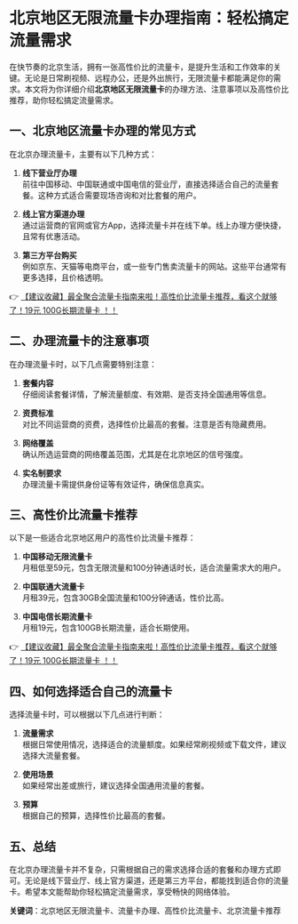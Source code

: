# 北京地区无限流量卡办理指南：轻松搞定流量需求

在快节奏的北京生活，拥有一张高性价比的流量卡，是提升生活和工作效率的关键。无论是日常刷视频、远程办公，还是外出旅行，无限流量卡都能满足你的需求。本文将为你详细介绍**北京地区无限流量卡**的办理方法、注意事项以及高性价比推荐，助你轻松搞定流量需求。

## 一、北京地区流量卡办理的常见方式

在北京办理流量卡，主要有以下几种方式：

1. **线下营业厅办理**  
   前往中国移动、中国联通或中国电信的营业厅，直接选择适合自己的流量套餐。这种方式适合需要现场咨询和对比套餐的用户。

2. **线上官方渠道办理**  
   通过运营商的官网或官方App，选择流量卡并在线下单。线上办理方便快捷，且常有优惠活动。

3. **第三方平台购买**  
   例如京东、天猫等电商平台，或一些专门售卖流量卡的网站。这些平台通常有更多选择，且价格透明。

👉 [【建议收藏】最全聚合流量卡指南来啦！高性价比流量卡推荐，看这个就够了！19元 100G长期流量卡 ！！](https://www.91haoka.cn/webapp/weixiaodian/index.html?shop_id=563381)

## 二、办理流量卡的注意事项

在办理流量卡时，以下几点需要特别注意：

1. **套餐内容**  
   仔细阅读套餐详情，了解流量额度、有效期、是否支持全国通用等信息。

2. **资费标准**  
   对比不同运营商的资费，选择性价比最高的套餐。注意是否有隐藏费用。

3. **网络覆盖**  
   确认所选运营商的网络覆盖范围，尤其是在北京地区的信号强度。

4. **实名制要求**  
   办理流量卡需提供身份证等有效证件，确保信息真实。

## 三、高性价比流量卡推荐

以下是一些适合北京地区用户的高性价比流量卡推荐：

1. **中国移动无限流量卡**  
   月租低至59元，包含无限流量和100分钟通话时长，适合流量需求大的用户。

2. **中国联通大流量卡**  
   月租39元，包含30GB全国流量和100分钟通话，性价比高。

3. **中国电信长期流量卡**  
   月租19元，包含100GB长期流量，适合长期使用。

👉 [【建议收藏】最全聚合流量卡指南来啦！高性价比流量卡推荐，看这个就够了！19元 100G长期流量卡 ！！](https://www.91haoka.cn/webapp/weixiaodian/index.html?shop_id=563381)

## 四、如何选择适合自己的流量卡

选择流量卡时，可以根据以下几点进行判断：

1. **流量需求**  
   根据日常使用情况，选择适合的流量额度。如果经常刷视频或下载文件，建议选择大流量套餐。

2. **使用场景**  
   如果经常出差或旅行，建议选择全国通用流量的套餐。

3. **预算**  
   根据自己的预算，选择性价比最高的套餐。

## 五、总结

在北京办理流量卡并不复杂，只需根据自己的需求选择合适的套餐和办理方式即可。无论是线下营业厅、线上官方渠道，还是第三方平台，都能找到适合你的流量卡。希望本文能帮助你轻松搞定流量需求，享受畅快的网络体验。

**关键词**：北京地区无限流量卡、流量卡办理、高性价比流量卡、北京流量卡推荐